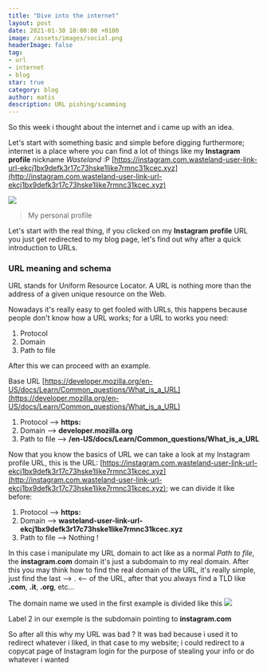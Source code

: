 ```yaml
---
title: "Dive into the internet"
layout: post
date: 2021-01-30 10:00:00 +0100
image: /assets/images/social.png
headerImage: false
tag:
- url
- internet
- blog
star: true
category: blog
author: matis
description: URL pishing/scamming
---
```

So this week i thought about the internet and i came up with an idea.

Let's start with something basic and simple before digging furthermore; internet is a place where you can find a lot of things like my **Instagram profile** nickname _Wasteland_ :P
[https://instagram.com.wasteland-user-link-url-ekcj1bx9defk3r17c73hske1like7rmnc31kcec.xyz](http://instagram.com.wasteland-user-link-url-ekcj1bx9defk3r17c73hske1like7rmnc31kcec.xyz)


![](https://i.imgur.com/qWsbHBl.png)

> My personal profile

Let's start with the real thing, if you clicked on my **Instagram profile** URL you just get redirected to my blog page, let's find out why after a quick introduction to URLs.
### URL meaning and schema
URL stands for Uniform Resource Locator. A URL is nothing more than the address of a given unique resource on the Web.

Nowadays it's really easy to get fooled with URLs, this happens because people don't know how a URL works;
for a URL to works you need:
1. Protocol
2. Domain
3. Path to file

After this we can proceed with an example.

Base URL [https://developer.mozilla.org/en-US/docs/Learn/Common_questions/What_is_a_URL](https://developer.mozilla.org/en-US/docs/Learn/Common_questions/What_is_a_URL)
1. Protocol --> **https:**
2. Domain --> **developer[]().mozilla.org**
3. Path to file --> **/en-US/docs/Learn/Common_questions/What_is_a_URL**

Now that you know the basics of URL we can take a look at my Instagram profile URL,
this is the URL: [https://instagram.com.wasteland-user-link-url-ekcj1bx9defk3r17c73hske1like7rmnc31kcec.xyz](http://instagram.com.wasteland-user-link-url-ekcj1bx9defk3r17c73hske1like7rmnc31kcec.xyz);
we can divide it like before:

1. Protocol --> **https:**
2. Domain --> **wasteland-user-link-url-ekcj1bx9defk3r17c73hske1like7rmnc31kcec[]().xyz**
3. Path to file --> Nothing !

In this case i manipulate my URL domain to act like as a normal _Path to file_, the **instagram[]().com** domain it's just a subdomain to my real domain.
After this you may think how to find the real domain of the URL, it's really simple, just find the last --> . <-- of the URL, after that you always find a TLD like **.com**, **.it**, **.org**, etc…

The domain name we used in the first example is divided like this
![](https://developer.mozilla.org/en-US/docs/Learn/Common_questions/What_is_a_domain_name/structure.png)

Label 2 in our exemple is the subdomain pointing to **instagram.com**

So after all this why my URL was bad ?
It was bad because i used it to redirect whatever i liked, in that case to my website; i could redirect to a copycat page of Instagram login for the purpose of stealing your info or do whatever i wanted


